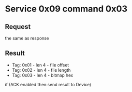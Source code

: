 # Service 0x09 command 0x03

## Request 

the same as response

## Result

- Tag: 0x01 - len 4 - file offset
- Tag: 0x02 - len 4 - file length
- Tag: 0x03 - len 4 - bitmap hex

if (ACK enabled then send result to Device)
